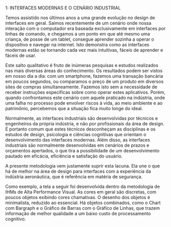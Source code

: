 1: INTERFACES MODERNAS E O CENÁRIO INDUSTRIAL

Temos assistido nos últimos anos a uma grande evolução no design de interfaces em geral. Saímos recentemente de um cenário onde nossa interação com o computador era baseada exclusivamente em interfaces por linhas de comando, e chegamos a um ponto em que até mesmo uma criança, de posse de um tablet, consegue aprender sozinha a operar o dispositivo e navegar na internet. Isto demonstra como as interfaces modernas estão se tornando cada vez mais intuitivas, fáceis de aprender e fáceis de usar.

Este salto qualitativo é fruto de inúmeras pesquisas e estudos realizados nas mais diversas áreas do conhecimento. Os resultados podem ser vistos em nosso dia a dia: com um smartphone, fazemos uma transação bancária em poucos segundos, ou comparamos o preço de um produto em diversos sites de compras simultaneamente. Fazemos isto sem a necessidade de receber instruções específicas sobre como operar estes aplicativos. Porém, quando confrontamos este cenário com aquele praticado na indústria, onde uma falha no processo pode envolver riscos à vida, ao meio ambiente e ao patrimônio, percebemos que a situação fica muito longe do ideal.

Normalmente, as interfaces industriais são desenvolvidas por técnicos e engenheiros da própria indústria, e não por profissionais da área de design. É portanto comum que estes técnicos desconheçam as disciplinas e os estudos de design, psicologia e ciências cognitivas que orientam o desenvolvimento das interfaces modernas.  Além disso, as interfaces industriais são normalmente desenvolvidas em cenários de prazos e orçamentos apertados, o que tira a possibilidade de um desenvolvimento pautado em eficácia, eficiência e satisfação do usuário.

A presente metodologia vem justamente suprir esta lacuna. Ela une o que há de melhor na área de design para interfaces com a experiência da indústria aeronáutica, que é referência em matéria de segurança.

Como exemplo, a tela a seguir foi desenvolvida dentro da metodologia de IHMs de Alta Performance Visual. As cores em geral são discretas, com poucos objetos exibindo cores chamativas. O desenho dos objetos é minimalista, reduzido ao essencial. Há objetos combinados, como o Chart com Bargraph e o Gráfico de Barras com o Gráfico de Linhas, que trazem informação de melhor qualidade a um baixo custo de processamento cognitivo.
